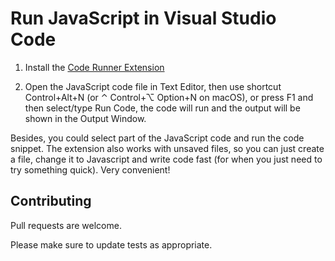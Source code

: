 # Run JavaScript in Visual Studio Code

1. Install the [Code Runner Extension](https://marketplace.visualstudio.com/items?itemName=formulahendry.code-runner)

2. Open the JavaScript code file in Text Editor, then use shortcut Control+Alt+N (or ⌃ Control+⌥ Option+N on macOS), or press F1 and then select/type Run Code, the code will run and the output will be shown in the Output Window.

Besides, you could select part of the JavaScript code and run the code snippet. The extension also works with unsaved files, so you can just create a file, change it to Javascript and write code fast (for when you just need to try something quick). Very convenient!

## Contributing
Pull requests are welcome.

Please make sure to update tests as appropriate.
